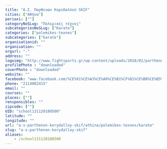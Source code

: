 ```yaml
---
title: "Α.Σ. Παρθενών Κορυδαλλού SKIF"
cities: ["Αθήνα"]
perioxi: [""]
categoryNoSLug: "Πολεμικές τέχνες"
subcategoriesNoSLug: ["Karate"]
categories: ["polemikes-texnes"]
subcategories: ["karate"]
organisationid: ""
organisation: ""
orgurl: "-"
address: ""
logoimg: "http://www.fightsports.gr/wp-content/uploads/2018/02/parthenon-koridallou-logo.jpg"
profilePhoto : "downloaded"
coverPhoto : "downloaded"
website: ""
facebook: "www.facebook.com/%CE%91%CE%A3%CE%A0%CE%B1%CF%81%CE%B8%CE%B5%CE%BD%CF%89%CE%BD-%CE%9A%CE%BF%CF%81%CF%85%CE%B4%CE%B1%CE%BB%CE%BB%CE%BF%CF%8D-SKIF-526846907651194/"
phone: "2114082415"
email: ""
courses: ""
places: [""]
rensponsibles: ""
zipcode: [""]
UID: "school131120180500"
latitude: ""
longitude: ""
url: "a-s-parthenon-korydalloy-skif/athina/polemikes-texnes/karate"
slug: "a-s-parthenon-korydalloy-skif"
aliases:
    - /school131120180500
---
```





